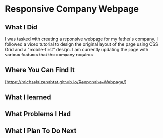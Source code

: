 # Responsive Company Webpage

## What I Did
I was tasked with creating a reponsive webpage for my father's company.
I followed a video tutorial to design the original layout of the page using
CSS Grid and a "mobile-first" design. I am currently updating the page with 
various features that the company requires

## Where You Can Find It
[https://michaelaizenshtat.github.io/Responsive-Webpage/]

## What I learned

  

## What Problems I Had


## What I Plan To Do Next



